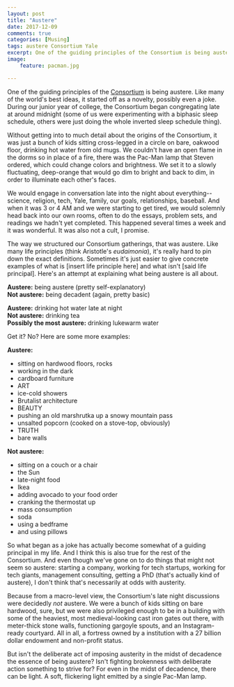 ```yaml
---
layout: post
title: "Austere"
date: 2017-12-09
comments: true
categories: [Musing]
tags: austere Consortium Yale
excerpt: One of the guiding principles of the Consortium is being austere. Like many of the world's best ideas, it started off as a novelty, possibly even a joke. During our junior year of college, we began congregating late at night...
image:
    feature: pacman.jpg

---
```


One of the guiding principles of the [Consortium](consortium.pw) is being austere. Like many of the world's best ideas, it started off as a novelty, possibly even a joke. During our junior year of college, the Consortium began congregating late at around midnight (some of us were experimenting with a biphasic sleep schedule, others were just doing the whole inverted sleep schedule thing).

Without getting into to much detail about the origins of the Consortium, it was just a bunch of kids sitting cross-legged in a circle on bare, oakwood floor, drinking hot water from old mugs. We couldn't have an open flame in the dorms so in place of a fire, there was the Pac-Man lamp that Steven ordered, which could change colors and brightness. We set it to a slowly fluctuating, deep-orange that would go dim to bright and back to dim, in order to illuminate each other's faces.

We would engage in conversation late into the night about everything-- science, religion, tech, Yale, family, our goals, relationships, baseball. And when it was 3 or 4 AM and we were starting to get tired, we would solemnly head back into our own rooms, often to do the essays, problem sets, and readings we hadn't yet completed. This happened several times a week and it was wonderful. It was also not a cult, I promise.

The way we structured our Consortium gatherings, that was austere. Like many life principles (think Aristotle's *eudaimonia*), it's really hard to pin down the exact definitions. Sometimes it's just easier to give concrete examples of what is [insert life principle here] and what isn't [said life principal]. Here's an attempt at explaining what being austere is all about.

**Austere:** being austere (pretty self-explanatory)  
**Not austere:** being decadent (again, pretty basic)

**Austere:** drinking hot water late at night  
**Not austere:** drinking tea  
**Possibly the most austere:** drinking lukewarm water

Get it? No? Here are some more examples:

**Austere:**  
- sitting on hardwood floors, rocks   
- working in the dark  
- cardboard furniture  
- ART  
- ice-cold showers  
- Brutalist architecture  
- BEAUTY  
- pushing an old marshrutka up a snowy mountain pass  
- unsalted popcorn (cooked on a stove-top, obviously)  
- TRUTH  
- bare walls  


**Not austere:**  
- sitting on a couch or a chair  
- the Sun  
- late-night food  
- Ikea  
- adding avocado to your food order  
- cranking the thermostat up  
- mass consumption  
- soda  
- using a bedframe  
- and using pillows  

So what began as a joke has actually become somewhat of a guiding principal in my life. And I think this is also true for the rest of the Consortium. And even though we've gone on to do things that might not seem so austere: starting a company, working for tech startups, working for tech giants, management consulting, getting a PhD (that's actually kind of austere), I don't think that's necessarily at odds with austerity.

Because from a macro-level view, the Consortium's late night discussions were decidedly *not* austere. We were a bunch of kids sitting on bare hardwood, sure, but we were also privileged enough to be in a building with some of the heaviest, most medieval-looking cast iron gates out there, with meter-thick stone walls, functioning gargoyle spouts, and an Instagram-ready courtyard. All in all, a fortress owned by a institution with a 27 billion dollar endowment and non-profit status.

But isn't the deliberate act of imposing austerity in the midst of decadence the essence of being austere? Isn't fighting brokenness with deliberate action something to strive for? For even in the midst of decadence, there can be light. A soft, flickering light emitted by a single Pac-Man lamp.
